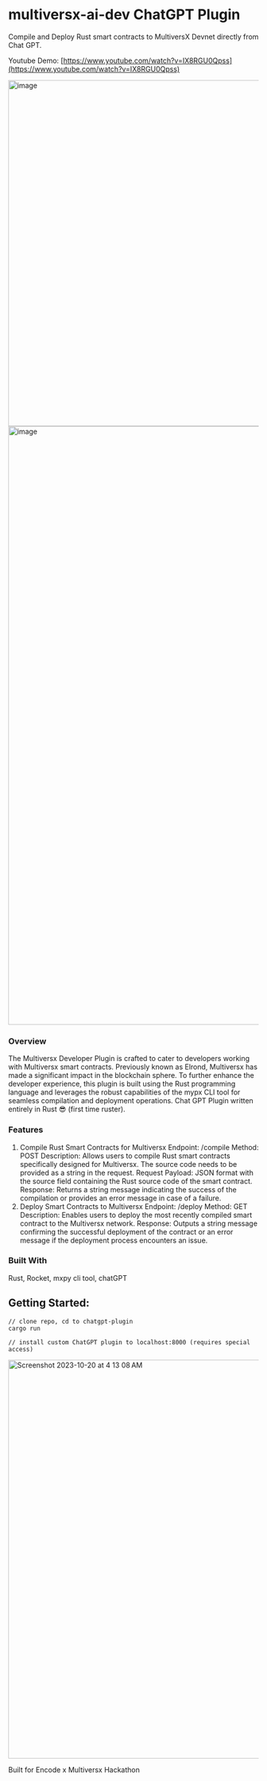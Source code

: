 # multiversx-ai-dev ChatGPT Plugin

Compile and Deploy Rust smart contracts to MultiversX Devnet directly from Chat GPT.

Youtube Demo: [https://www.youtube.com/watch?v=IX8RGU0Qpss](https://www.youtube.com/watch?v=IX8RGU0Qpss)

<img width="696" alt="image" src="https://github.com/Markeljan/multiversx-ai-dev/assets/12901349/80c617df-ef70-425f-87b5-49757b68ab1a">

<img width="1204" alt="image" src="https://github.com/Markeljan/multiversx-ai-dev/assets/12901349/39bd6012-ce82-41f0-b7b4-dc71dac272a2">

### Overview

The Multiversx Developer Plugin is crafted to cater to developers working with Multiversx smart contracts. Previously known as Elrond, Multiversx has made a significant impact in the blockchain sphere. To further enhance the developer experience, this plugin is built using the Rust programming language and leverages the robust capabilities of the mypx CLI tool for seamless compilation and deployment operations. Chat GPT Plugin written entirely in Rust 😎 (first time ruster).

### Features

1. Compile Rust Smart Contracts for Multiversx
Endpoint: /compile
Method: POST
Description: Allows users to compile Rust smart contracts specifically designed for Multiversx. The source code needs to be provided as a string in the request.
Request Payload: JSON format with the source field containing the Rust source code of the smart contract.
Response: Returns a string message indicating the success of the compilation or provides an error message in case of a failure.
2. Deploy Smart Contracts to Multiversx
Endpoint: /deploy
Method: GET
Description: Enables users to deploy the most recently compiled smart contract to the Multiversx network.
Response: Outputs a string message confirming the successful deployment of the contract or an error message if the deployment process encounters an issue.

### Built With
Rust, Rocket, mxpy cli tool, chatGPT

## Getting Started:
```
// clone repo, cd to chatgpt-plugin
cargo run

// install custom ChatGPT plugin to localhost:8000 (requires special access)

```
<img width="802" alt="Screenshot 2023-10-20 at 4 13 08 AM" src="https://github.com/Markeljan/multiversx-ai-dev/assets/12901349/2cfa88c7-05c4-4136-9c51-1f78ffee1e2d">

Built for Encode x Multiversx Hackathon


